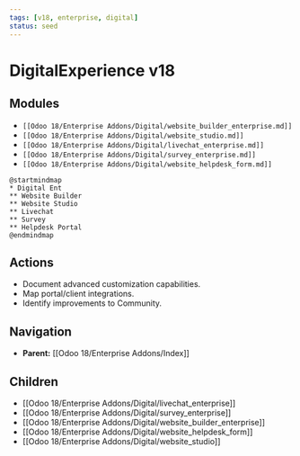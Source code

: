 ```yaml
---
tags: [v18, enterprise, digital]
status: seed
---
```

# DigitalExperience v18

## Modules
- `[[Odoo 18/Enterprise Addons/Digital/website_builder_enterprise.md]]`
- `[[Odoo 18/Enterprise Addons/Digital/website_studio.md]]`
- `[[Odoo 18/Enterprise Addons/Digital/livechat_enterprise.md]]`
- `[[Odoo 18/Enterprise Addons/Digital/survey_enterprise.md]]`
- `[[Odoo 18/Enterprise Addons/Digital/website_helpdesk_form.md]]`

```plantuml
@startmindmap
* Digital Ent
** Website Builder
** Website Studio
** Livechat
** Survey
** Helpdesk Portal
@endmindmap
```

## Actions
- Document advanced customization capabilities.
- Map portal/client integrations.
- Identify improvements to Community.




## Navigation
- **Parent:** [[Odoo 18/Enterprise Addons/Index]]


## Children
- [[Odoo 18/Enterprise Addons/Digital/livechat_enterprise]]
- [[Odoo 18/Enterprise Addons/Digital/survey_enterprise]]
- [[Odoo 18/Enterprise Addons/Digital/website_builder_enterprise]]
- [[Odoo 18/Enterprise Addons/Digital/website_helpdesk_form]]
- [[Odoo 18/Enterprise Addons/Digital/website_studio]]